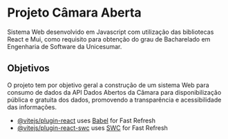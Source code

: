 # Projeto Câmara Aberta 

Sistema Web desenvolvido em Javascript com utilização das bibliotecas React e Mui, como requisito para obtenção do grau de Bacharelado em Engenharia de Software da Unicesumar.

## Objetivos
O projeto tem por objetivo geral a construção de um sistema Web para consumo de dados da API Dados Abertos da Câmara para disponibilização pública e gratuita dos dados, promovendo a transparência e acessibilidade das informações.

- [@vitejs/plugin-react](https://github.com/vitejs/vite-plugin-react/blob/main/packages/plugin-react/README.md) uses [Babel](https://babeljs.io/) for Fast Refresh
- [@vitejs/plugin-react-swc](https://github.com/vitejs/vite-plugin-react-swc) uses [SWC](https://swc.rs/) for Fast Refresh
